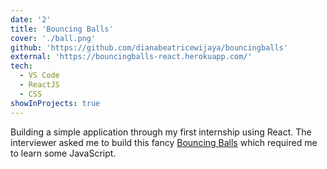 ```yaml
---
date: '2'
title: 'Bouncing Balls'
cover: './ball.png'
github: 'https://github.com/dianabeatricewijaya/bouncingballs'
external: 'https://bouncingballs-react.herokuapp.com/'
tech:
  - VS Code
  - ReactJS
  - CSS
showInProjects: true
---
```


Building a simple application through my first internship using React. The interviewer asked me to build this fancy [Bouncing Balls](https://bouncingballs-react.herokuapp.com/) which required me to learn some JavaScript.
